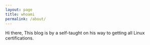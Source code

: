 ```yaml
---
layout: page
title: whoami
permalink: /about/
---
```


Hi there,
	This blog is by a self-taught on his way to getting all Linux certifications.

